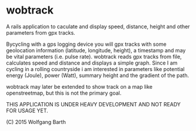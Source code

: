 # wobtrack
A rails application to caculate and display speed, distance, height and other parameters from gpx tracks.

Bycycling with a gps logging device you will gpx tracks with some geolocation information 
(latitude, longitude, height), a timestamp and may be vital parameters (i.e. pulse rate).
wobtrack reads gpx tracks from file, calculates speed and distance and displays a simple graph.
Since I am cycling in a rolling countryside i am interested in parameters like potential energy (Joule), 
power (Watt), summary height and the gradient of the path.

wobtrack may later be extended to show track on a map like openstreetmap, but this is not the primary goal.

THIS APPLICATION IS UNDER HEAVY DEVELOPMENT AND NOT READY FOR USAGE YET.

(C) 2015 Wolfgang Barth
